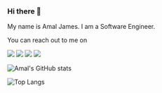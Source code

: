 ### Hi there 👋

My name is Amal James. I am a Software Engineer.

You can reach out to me on

[<img src="https://img.shields.io/badge/Mastodon-6364FF?style=for-the-badge&logo=Mastodon&logoColor=white" />](https://mastodon.social/@amalj)
[<img src="https://img.shields.io/badge/linkedin-%230077B5.svg?&style=for-the-badge&logo=linkedin&logoColor=white" />](https://www.linkedin.com/in/amal-raj-vinoth-james-6807319/)
[<img src = "https://img.shields.io/badge/Medium-12100E?style=for-the-badge&logo=medium&logoColor=white" />](https://medium.com/@amalrajvinoth)
[<img src = "https://img.shields.io/badge/dev.to-0A0A0A?style=for-the-badge&logo=devdotto&logoColor=white" />](https://dev.to/amalrajvinoth)
<!--
**amalrajvinoth/amalrajvinoth** is a ✨ _special_ ✨ repository because its `README.md` (this file) appears on your GitHub profile.

Here are some ideas to get you started:

- 🔭 I’m currently working on ...
- 🌱 I’m currently learning ...
- 👯 I’m looking to collaborate on ...
- 🤔 I’m looking for help with ...
- 💬 Ask me about ...
- 📫 How to reach me: ...
- 😄 Pronouns: ...
- ⚡ Fun fact: ...
-->
![Amal's GitHub stats](https://github-readme-stats.vercel.app/api?username=amalrajvinoth&show_icons=true&theme=transparent)

![Top Langs](https://github-readme-stats.vercel.app/api/top-langs/?username=amalrajvinoth&hide_progress=true&theme=transparent)

